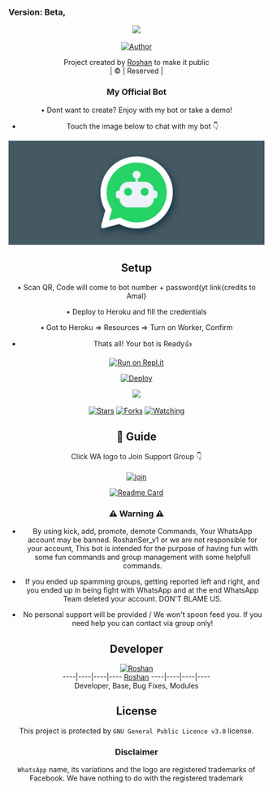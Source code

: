 ### Version: Beta,

<div align="center">

 </a>
</p>
<div align="center">
  <p align="center">
<img src=https://i.postimg.cc/VLM54Jdx/Roshan-Ser.jpg>
</p>
  <p align="center">
<a href="https://github.com/MohammedRoshanT"><img title="Author" src="https://img.shields.io/badge/Author-Roshan-MohammedRoshanT/MohammedRoshanT?color=blue&style=for-the-badge&logo=whatsapp"></a>
</p>
</div>
<p align="center">
Project created by <a href="https://github.com/MohammedRoshanT">Roshan</a> to make it public
    <br>
       | © |
        Reserved |
    <br> 
</p>

### My Official Bot
 
• Dont want to create? Enjoy with my bot or take a demo!
 
- Touch the image below to chat with my bot 👇

<a href = "https://api.whatsapp.com/send?phone=+380942519278&text=.alive%20"><img src = "message-bot.png"></a>

## Setup
<div align="center"> 

• Scan QR, Code will come to bot number + password(yt link{credits to Amal}

• Deploy to Heroku and fill the credentials

• Got to Heroku => Resources => Turn on Worker, Confirm

- Thats all! Your bot is Ready👍
   
[![Run on Repl.it](https://repl.it/badge/github/quiec/whatsAlfa)](https://replit.com/@Amalser/Amalser)
  

[![Deploy](https://www.herokucdn.com/deploy/button.svg)](https://heroku.com/deploy?template=https://github.com/RoshanSer/RoshanSer-v1.git)



  
  <p align="center">
  <a href="https://github.com/RoshanSer/RoshanSer-v1">
    
<a href="https://github.com/MohammedRoshanT/followers">
<img src="https://img.shields.io/github/repo-size/RoshanSer/RoshanSer-v1?color=green&label=Repo%20total%20size&style=plastic">
<p align="center">
<a href="https://github.com/https://github.com/MohammedRoshanT/followers"
<img title="Followers" src="https://img.shields.io/github/followers/MohammedRoshanT?color=blue&style=flat-square"></a>
<a href="https://github.com/RoshanSer/RoshanSer-v1/stargazers/"><img title="Stars" src="https://img.shields.io/github/stars/RoshanSer/RoshanSer-v1?color=blue&style=flat-square"></a>
<a href="https://github.com/RoshanSer/RoshanSer-v1/network/members"><img title="Forks" src="https://img.shields.io/github/forks/RoshanSer/RoshanSer-v1?color=blue&style=flat-square"></a>
<a href="https://github.com/RoshanSer/RoshanSer-v1/Amalser/watchers"><img title="Watching" src="https://img.shields.io/github/watchers/RoshanSer/RoshanSer-v1?label=Watchers&color=blue&style=flat-square"></a>
</p>

## 📢 Guide
Click WA logo to Join Support Group 👇
    <br>
<br>
  [![join](https://github.com/Alien-alfa/PublicBot/blob/main/wlogo.svg.png)](https://chat.whatsapp.com/KequP491eI1IVVipViyWQP)
  <div align="center">
       
  [![Readme Card](https://github-readme-stats.vercel.app/api/pin/?username=RoshanSer&repo=RoshanSer-v1&theme=nightowl)](https://github.com/RoshanSer/RoshanSer-v1)
  </div>
    
### ⚠ Warning ⚠


- By using kick, add, promote, demote Commands, Your WhatsApp account may be banned.
RoshanSer_v1 or we are not responsible for your account, 
This bot is intended for the purpose of having fun with some fun commands 
and group management with some helpfull commands.

- If  you ended up spamming groups, getting reported left and right, 
and you ended up in being fight with WhatsApp
and at the end WhatsApp Team deleted your account. DON'T BLAME US.

- No personal support will be provided / We won't spoon feed you. 
If you need help
you can contact via group only!


## Developer
  <div align="center">
    
  [![Roshan](https://github.com/MohammedRoshanT.png?size=100)](https://github.com/MohammedRoshanT)  
----|----|----|----
[Roshan](https://github.com/MohammedRoshanT)
----|----|----|---- <br>
Developer, Base, Bug Fixes, Modules
  </div>
    


## License
This project is protected by `GNU General Public Licence v3.0` license.

### Disclaimer
`WhatsApp` name, its variations and the logo are registered trademarks of Facebook. We have nothing to do with the registered trademark

